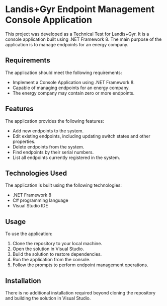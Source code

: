# Landis+Gyr Endpoint Management Console Application

This project was developed as a Technical Test for Landis+Gyr. It is a console application built using .NET Framework 8. The main purpose of the application is to manage endpoints for an energy company.

## Requirements

The application should meet the following requirements:

- Implement a Console Application using .NET Framework 8.
- Capable of managing endpoints for an energy company.
- The energy company may contain zero or more endpoints.

## Features

The application provides the following features:

- Add new endpoints to the system.
- Edit existing endpoints, including updating switch states and other properties.
- Delete endpoints from the system.
- Find endpoints by their serial numbers.
- List all endpoints currently registered in the system.

## Technologies Used

The application is built using the following technologies:

- .NET Framework 8
- C# programming language
- Visual Studio IDE

## Usage

To use the application:

1. Clone the repository to your local machine.
2. Open the solution in Visual Studio.
3. Build the solution to restore dependencies.
4. Run the application from the console.
5. Follow the prompts to perform endpoint management operations.

## Installation

There is no additional installation required beyond cloning the repository and building the solution in Visual Studio.
